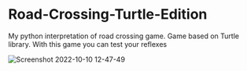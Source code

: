# Road-Crossing-Turtle-Edition
My python interpretation of road crossing game. Game based on Turtle library. With this game you can test your reflexes


![Screenshot 2022-10-10 12-47-49](https://user-images.githubusercontent.com/113987919/194849553-d745b1d5-cf0e-489e-b111-f5de5680eec9.jpg)
